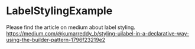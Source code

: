 # LabelStylingExample

Please find the article on medium about label styling.
https://medium.com/@kumarreddy_b/styling-uilabel-in-a-declarative-way-using-the-builder-pattern-1796f23219e2
